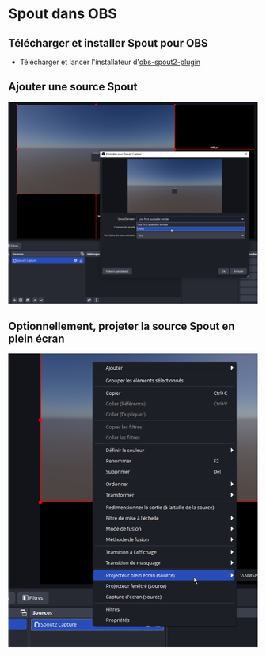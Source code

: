 # Spout dans OBS

## Télécharger et installer Spout pour OBS

* Télécharger et lancer l'installateur d'[obs-spout2-plugin](https://github.com/Off-World-Live/obs-spout2-plugin/releases)

## Ajouter une source Spout

![](./ajout_source_spout.png)

## Optionnellement, projeter la source Spout en plein écran

![](./projeter_source_plein_ecran.png)